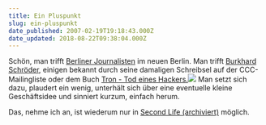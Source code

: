 ```yaml
---
title: Ein Pluspunkt
slug: ein-pluspunkt
date_published: 2007-02-19T19:18:43.000Z
date_updated: 2018-08-22T09:38:04.000Z
---
```


Schön, man trifft [Berliner Journalisten](http://www.berliner-journalisten.com/) im neuen Berlin. Man trifft [Burkhard Schröder](http://www.burks.de/), einigen bekannt durch seine damaligen Schreibsel auf der CCC-Mailingliste oder dem Buch [Tron - Tod eines Hackers.](http://www.amazon.de/gp/product/349960857X?ie=UTF8&amp;tag=wwwthafdetobe-21&amp;linkCode=as2&amp;camp=1638&amp;creative=6742&amp;creativeASIN=349960857X)![](//www.assoc-amazon.de/e/ir?t=wwwthafdetobe-21&amp;l=as2&amp;o=3&amp;a=349960857X) Man setzt sich dazu, plaudert ein wenig, unterhält sich über eine eventuelle kleine Geschäftsidee und sinniert kurzum, einfach herum.

Das, nehme ich an, ist wiederum nur in [Second Life (archiviert)](http://web.archive.org/web/20060209015702/http://second-life.com:80/) möglich.
